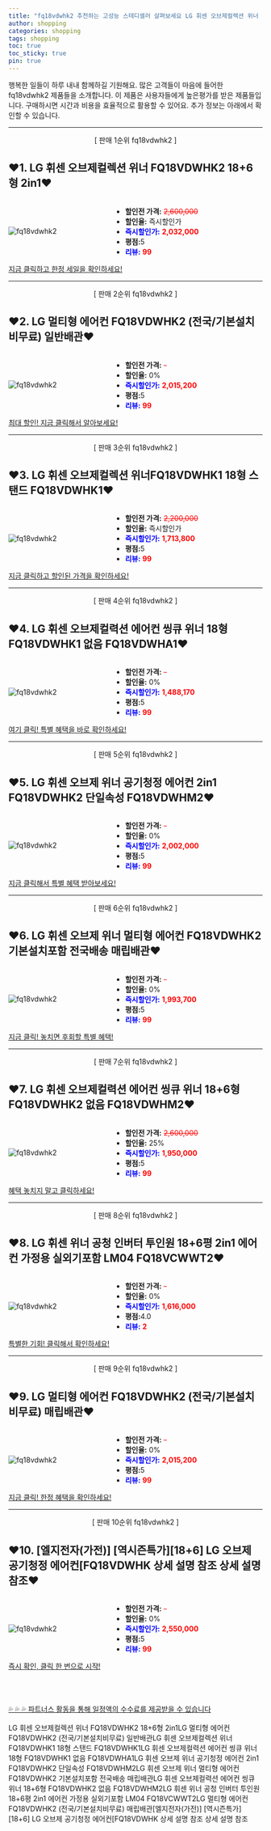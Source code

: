 ```yaml
---
title: "fq18vdwhk2 추천하는 고성능 스테디셀러 살펴보세요 LG 휘센 오브제컬렉션 위너 FQ18VDWHK2"
author: shopping
categories: shopping
tags: shopping
toc: true
toc_sticky: true
pin: true
---
```

행복한 일들이 하루 내내 함께하길 기원해요. 많은 고객들이 마음에 들어한 fq18vdwhk2 제품들을 소개합니다. 이 제품은 사용자들에게 높은평가를 받은 제품들입니다. 구매하시면 시간과 비용을 효율적으로 활용할 수 있어요. 추가 정보는 아래에서 확인할 수 있습니다.

---
<p class="toplist" style="margin: 0 auto; display: block; width: fit-content;">[ 판매 1순위 fq18vdwhk2 ]</p>

<h2><strong>❤️1. LG 휘센 오브제컬렉션 위너 FQ18VDWHK2 18+6형 2in1❤️</strong></h2>

<div style="display: flex; align-items: center;">
    <div style="flex: 0.4;">
        <img src="https://thumbnail8.coupangcdn.com/thumbnails/remote/230x230ex/image/vendor_inventory/4446/130369566fe25b47d33af93719a2987d7991eed5a5148af3229a5329d153.jpg" alt="fq18vdwhk2" style="max-width: 100%;">
    </div>
    <div style="flex: 0.6; margin-left: 10px;">
        <ul>
            <li><strong>할인전 가격:</strong> <del style="color: red;">2,600,000</del></li>
            <li><strong>할인율:</strong> 즉시할인가</li>
            <li><span style='color:blue'><strong>즉시할인가:</strong></span> <span style='color:red'><strong>2,032,000</strong></span></li>
            <li><strong>평점:</strong>5</li>
            <li><span style='color:blue'><strong>리뷰:</strong></span> <span style='color:red'><strong>99</strong></span></li>
        </ul>
    </div>
</div>
<div class="center">
    <a href="https://William4Davisa.github.io?lptag=AF9450613&subid=githubio&pageKey=8091464907&traceid=V0-153&itemId=22852896477&vendorItemId=89887561727" class="myButton">
        지금 클릭하고 한정 세일을 확인하세요!
    </a>
</div>


---
<p class="toplist" style="margin: 0 auto; display: block; width: fit-content;">[ 판매 2순위 fq18vdwhk2 ]</p>

<h2><strong>❤️2. LG 멀티형 에어컨 FQ18VDWHK2 (전국/기본설치비무료) 일반배관❤️</strong></h2>

<div style="display: flex; align-items: center;">
    <div style="flex: 0.4;">
        <img src="https://thumbnail9.coupangcdn.com/thumbnails/remote/230x230ex/image/vendor_inventory/cd8e/dbeb6c3d9905fe8980360889c15c879d5fb46f0a99889e6dde5ae5283365.jpg" alt="fq18vdwhk2" style="max-width: 100%;">
    </div>
    <div style="flex: 0.6; margin-left: 10px;">
        <ul>
            <li><strong>할인전 가격:</strong> <del style="color: red;">-</del></li>
            <li><strong>할인율:</strong> 0%</li>
            <li><span style='color:blue'><strong>즉시할인가:</strong></span> <span style='color:red'><strong>2,015,200</strong></span></li>
            <li><strong>평점:</strong>5</li>
            <li><span style='color:blue'><strong>리뷰:</strong></span> <span style='color:red'><strong>99</strong></span></li>
        </ul>
    </div>
</div>
<div class="center">
    <a href="https://William4Davisa.github.io?lptag=AF9450613&subid=githubio&pageKey=8144623129&traceid=V0-153&itemId=23153742621&vendorItemId=90186571521" class="myButton">
        최대 할인! 지금 클릭해서 알아보세요!
    </a>
</div>


---
<p class="toplist" style="margin: 0 auto; display: block; width: fit-content;">[ 판매 3순위 fq18vdwhk2 ]</p>

<h2><strong>❤️3. LG 휘센 오브제컬렉션 위너FQ18VDWHK1 18형 스탠드 FQ18VDWHK1❤️</strong></h2>

<div style="display: flex; align-items: center;">
    <div style="flex: 0.4;">
        <img src="https://thumbnail9.coupangcdn.com/thumbnails/remote/230x230ex/image/vendor_inventory/3aff/5036bb4469a59212a562e452c332b37168165e7758b117999238dcd73510.jpg" alt="fq18vdwhk2" style="max-width: 100%;">
    </div>
    <div style="flex: 0.6; margin-left: 10px;">
        <ul>
            <li><strong>할인전 가격:</strong> <del style="color: red;">2,200,000</del></li>
            <li><strong>할인율:</strong> 즉시할인가</li>
            <li><span style='color:blue'><strong>즉시할인가:</strong></span> <span style='color:red'><strong>1,713,800</strong></span></li>
            <li><strong>평점:</strong>5</li>
            <li><span style='color:blue'><strong>리뷰:</strong></span> <span style='color:red'><strong>99</strong></span></li>
        </ul>
    </div>
</div>
<div class="center">
    <a href="https://William4Davisa.github.io?lptag=AF9450613&subid=githubio&pageKey=8091464442&traceid=V0-153&itemId=22852893582&vendorItemId=89887559022" class="myButton">
        지금 클릭하고 할인된 가격을 확인하세요!
    </a>
</div>


---
<p class="toplist" style="margin: 0 auto; display: block; width: fit-content;">[ 판매 4순위 fq18vdwhk2 ]</p>

<h2><strong>❤️4. LG 휘센 오브제컬력션 에어컨 씽큐 위너 18형 FQ18VDWHK1 없음 FQ18VDWHA1❤️</strong></h2>

<div style="display: flex; align-items: center;">
    <div style="flex: 0.4;">
        <img src="https://thumbnail9.coupangcdn.com/thumbnails/remote/230x230ex/image/vendor_inventory/93d1/0da0f07e91a545bd11b5a0ad81ea73a2790e1df0b4639508b95921a73261.jpg" alt="fq18vdwhk2" style="max-width: 100%;">
    </div>
    <div style="flex: 0.6; margin-left: 10px;">
        <ul>
            <li><strong>할인전 가격:</strong> <del style="color: red;">-</del></li>
            <li><strong>할인율:</strong> 0%</li>
            <li><span style='color:blue'><strong>즉시할인가:</strong></span> <span style='color:red'><strong>1,488,170</strong></span></li>
            <li><strong>평점:</strong>5</li>
            <li><span style='color:blue'><strong>리뷰:</strong></span> <span style='color:red'><strong>99</strong></span></li>
        </ul>
    </div>
</div>
<div class="center">
    <a href="https://William4Davisa.github.io?lptag=AF9450613&subid=githubio&pageKey=8000324455&traceid=V0-153&itemId=22276825397&vendorItemId=90172516913" class="myButton">
        여기 클릭! 특별 혜택을 바로 확인하세요!
    </a>
</div>


---
<p class="toplist" style="margin: 0 auto; display: block; width: fit-content;">[ 판매 5순위 fq18vdwhk2 ]</p>

<h2><strong>❤️5. LG 휘센 오브제 위너 공기청정 에어컨 2in1 FQ18VDWHK2 단일속성 FQ18VDWHM2❤️</strong></h2>

<div style="display: flex; align-items: center;">
    <div style="flex: 0.4;">
        <img src="https://thumbnail10.coupangcdn.com/thumbnails/remote/230x230ex/image/vendor_inventory/a063/e520a5fd0fbdac983d2b72a06ca9f1cea3adb9f83d9365c7788b34c96f5e.jpg" alt="fq18vdwhk2" style="max-width: 100%;">
    </div>
    <div style="flex: 0.6; margin-left: 10px;">
        <ul>
            <li><strong>할인전 가격:</strong> <del style="color: red;">-</del></li>
            <li><strong>할인율:</strong> 0%</li>
            <li><span style='color:blue'><strong>즉시할인가:</strong></span> <span style='color:red'><strong>2,002,000</strong></span></li>
            <li><strong>평점:</strong>5</li>
            <li><span style='color:blue'><strong>리뷰:</strong></span> <span style='color:red'><strong>99</strong></span></li>
        </ul>
    </div>
</div>
<div class="center">
    <a href="https://William4Davisa.github.io?lptag=AF9450613&subid=githubio&pageKey=8106400507&traceid=V0-153&itemId=22947711192&vendorItemId=88898377045" class="myButton">
        지금 클릭해서 특별 혜택 받아보세요!
    </a>
</div>


---
<p class="toplist" style="margin: 0 auto; display: block; width: fit-content;">[ 판매 6순위 fq18vdwhk2 ]</p>

<h2><strong>❤️6. LG 휘센 오브제 위너 멀티형 에어컨 FQ18VDWHK2 기본설치포함 전국배송 매립배관❤️</strong></h2>

<div style="display: flex; align-items: center;">
    <div style="flex: 0.4;">
        <img src="https://thumbnail6.coupangcdn.com/thumbnails/remote/230x230ex/image/vendor_inventory/a41f/681c4c7694858611ca74136aeff5d0df776ad3479166770b9852c689aa26.jpg" alt="fq18vdwhk2" style="max-width: 100%;">
    </div>
    <div style="flex: 0.6; margin-left: 10px;">
        <ul>
            <li><strong>할인전 가격:</strong> <del style="color: red;">-</del></li>
            <li><strong>할인율:</strong> 0%</li>
            <li><span style='color:blue'><strong>즉시할인가:</strong></span> <span style='color:red'><strong>1,993,700</strong></span></li>
            <li><strong>평점:</strong>5</li>
            <li><span style='color:blue'><strong>리뷰:</strong></span> <span style='color:red'><strong>99</strong></span></li>
        </ul>
    </div>
</div>
<div class="center">
    <a href="https://William4Davisa.github.io?lptag=AF9450613&subid=githubio&pageKey=8130629433&traceid=V0-153&itemId=23089276078&vendorItemId=90122725684" class="myButton">
        지금 클릭! 놓치면 후회할 특별 혜택!
    </a>
</div>


---
<p class="toplist" style="margin: 0 auto; display: block; width: fit-content;">[ 판매 7순위 fq18vdwhk2 ]</p>

<h2><strong>❤️7. LG 휘센 오브제컬력션 에어컨 씽큐 위너 18+6형 FQ18VDWHK2 없음 FQ18VDWHM2❤️</strong></h2>

<div style="display: flex; align-items: center;">
    <div style="flex: 0.4;">
        <img src="https://thumbnail9.coupangcdn.com/thumbnails/remote/230x230ex/image/vendor_inventory/a6fe/587958c0e112965730fe75fe728eb6b3b84ba7821c68a1ccc98e7cf6dcee.jpg" alt="fq18vdwhk2" style="max-width: 100%;">
    </div>
    <div style="flex: 0.6; margin-left: 10px;">
        <ul>
            <li><strong>할인전 가격:</strong> <del style="color: red;">2,600,000</del></li>
            <li><strong>할인율:</strong> 25%</li>
            <li><span style='color:blue'><strong>즉시할인가:</strong></span> <span style='color:red'><strong>1,950,000</strong></span></li>
            <li><strong>평점:</strong>5</li>
            <li><span style='color:blue'><strong>리뷰:</strong></span> <span style='color:red'><strong>99</strong></span></li>
        </ul>
    </div>
</div>
<div class="center">
    <a href="https://William4Davisa.github.io?lptag=AF9450613&subid=githubio&pageKey=8000331957&traceid=V0-153&itemId=22276855961&vendorItemId=89322485718" class="myButton">
        혜택 놓치지 말고 클릭하세요!
    </a>
</div>


---
<p class="toplist" style="margin: 0 auto; display: block; width: fit-content;">[ 판매 8순위 fq18vdwhk2 ]</p>

<h2><strong>❤️8. LG 휘센 위너 공청 인버터 투인원 18+6평 2in1 에어컨 가정용 실외기포함 LM04 FQ18VCWWT2❤️</strong></h2>

<div style="display: flex; align-items: center;">
    <div style="flex: 0.4;">
        <img src="https://thumbnail10.coupangcdn.com/thumbnails/remote/230x230ex/image/vendor_inventory/b0ff/5f398ac115fd09fb13fe059fef0fa7af8c25ff0e2b3a70bd074017755b6f.jpg" alt="fq18vdwhk2" style="max-width: 100%;">
    </div>
    <div style="flex: 0.6; margin-left: 10px;">
        <ul>
            <li><strong>할인전 가격:</strong> <del style="color: red;">-</del></li>
            <li><strong>할인율:</strong> 0%</li>
            <li><span style='color:blue'><strong>즉시할인가:</strong></span> <span style='color:red'><strong>1,616,000</strong></span></li>
            <li><strong>평점:</strong>4.0</li>
            <li><span style='color:blue'><strong>리뷰:</strong></span> <span style='color:red'><strong>2</strong></span></li>
        </ul>
    </div>
</div>
<div class="center">
    <a href="https://William4Davisa.github.io?lptag=AF9450613&subid=githubio&pageKey=7267713689&traceid=V0-153&itemId=18527761630&vendorItemId=84947235530" class="myButton">
        특별한 기회! 클릭해서 확인하세요!
    </a>
</div>


---
<p class="toplist" style="margin: 0 auto; display: block; width: fit-content;">[ 판매 9순위 fq18vdwhk2 ]</p>

<h2><strong>❤️9. LG 멀티형 에어컨 FQ18VDWHK2 (전국/기본설치비무료) 매립배관❤️</strong></h2>

<div style="display: flex; align-items: center;">
    <div style="flex: 0.4;">
        <img src="https://thumbnail9.coupangcdn.com/thumbnails/remote/230x230ex/image/vendor_inventory/cd8e/dbeb6c3d9905fe8980360889c15c879d5fb46f0a99889e6dde5ae5283365.jpg" alt="fq18vdwhk2" style="max-width: 100%;">
    </div>
    <div style="flex: 0.6; margin-left: 10px;">
        <ul>
            <li><strong>할인전 가격:</strong> <del style="color: red;">-</del></li>
            <li><strong>할인율:</strong> 0%</li>
            <li><span style='color:blue'><strong>즉시할인가:</strong></span> <span style='color:red'><strong>2,015,200</strong></span></li>
            <li><strong>평점:</strong>5</li>
            <li><span style='color:blue'><strong>리뷰:</strong></span> <span style='color:red'><strong>99</strong></span></li>
        </ul>
    </div>
</div>
<div class="center">
    <a href="https://William4Davisa.github.io?lptag=AF9450613&subid=githubio&pageKey=8144623129&traceid=V0-153&itemId=23153742617&vendorItemId=90186571501" class="myButton">
        지금 클릭! 한정 혜택을 확인하세요!
    </a>
</div>


---
<p class="toplist" style="margin: 0 auto; display: block; width: fit-content;">[ 판매 10순위 fq18vdwhk2 ]</p>

<h2><strong>❤️10. [엘지전자(가전)] [역시즌특가][18+6] LG 오브제 공기청정 에어컨[FQ18VDWHK 상세 설명 참조 상세 설명 참조❤️</strong></h2>

<div style="display: flex; align-items: center;">
    <div style="flex: 0.4;">
        <img src="https://thumbnail9.coupangcdn.com/thumbnails/remote/230x230ex/image/vendor_inventory/b321/a5903b9d3e7502a6129466ef090c5014243656564bf7ca7acb46559cdc70.jpg" alt="fq18vdwhk2" style="max-width: 100%;">
    </div>
    <div style="flex: 0.6; margin-left: 10px;">
        <ul>
            <li><strong>할인전 가격:</strong> <del style="color: red;">-</del></li>
            <li><strong>할인율:</strong> 0%</li>
            <li><span style='color:blue'><strong>즉시할인가:</strong></span> <span style='color:red'><strong>2,550,000</strong></span></li>
            <li><strong>평점:</strong>5</li>
            <li><span style='color:blue'><strong>리뷰:</strong></span> <span style='color:red'><strong>99</strong></span></li>
        </ul>
    </div>
</div>
<div class="center">
    <a href="https://William4Davisa.github.io?lptag=AF9450613&subid=githubio&pageKey=7925974600&traceid=V0-153&itemId=21789236330&vendorItemId=88837903225" class="myButton">
        즉시 확인, 클릭 한 번으로 시작!
    </a>
</div>

<br><br><br>[💦 💦 💦 파트너스 활동을 통해 일정액의 수수료를 제공받을 수 있습니다](https://link.coupang.com/a/bcpT2c)<br><br>LG 휘센 오브제컬렉션 위너 FQ18VDWHK2 18+6형 2in1LG 멀티형 에어컨 FQ18VDWHK2 (전국/기본설치비무료) 일반배관LG 휘센 오브제컬렉션 위너FQ18VDWHK1 18형 스탠드 FQ18VDWHK1LG 휘센 오브제컬력션 에어컨 씽큐 위너 18형 FQ18VDWHK1 없음 FQ18VDWHA1LG 휘센 오브제 위너 공기청정 에어컨 2in1 FQ18VDWHK2 단일속성 FQ18VDWHM2LG 휘센 오브제 위너 멀티형 에어컨 FQ18VDWHK2 기본설치포함 전국배송 매립배관LG 휘센 오브제컬력션 에어컨 씽큐 위너 18+6형 FQ18VDWHK2 없음 FQ18VDWHM2LG 휘센 위너 공청 인버터 투인원 18+6평 2in1 에어컨 가정용 실외기포함 LM04 FQ18VCWWT2LG 멀티형 에어컨 FQ18VDWHK2 (전국/기본설치비무료) 매립배관[엘지전자(가전)] [역시즌특가][18+6] LG 오브제 공기청정 에어컨[FQ18VDWHK 상세 설명 참조 상세 설명 참조
